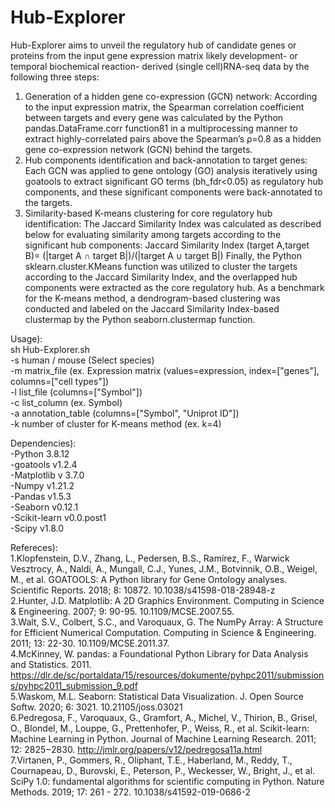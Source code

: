# Hub-Explorer
Hub-Explorer aims to unveil the regulatory hub of candidate genes or proteins from the input gene expression matrix likely development- or temporal biochemical reaction- derived (single cell)RNA-seq data by the following three steps:
1. Generation of a hidden gene co-expression (GCN) network:
According to the input expression matrix, the Spearman correlation coefficient between targets and every gene was calculated by the Python pandas.DataFrame.corr function81 in a multiprocessing manner to extract highly-correlated pairs above the Spearman’s ρ=0.8 as a hidden gene co-expression network (GCN) behind the targets.
2. Hub components identification and back-annotation to target genes:
Each GCN was applied to gene ontology (GO) analysis iteratively using goatools to extract significant GO terms (bh_fdr<0.05) as regulatory hub components, and these significant components were back-annotated to the targets.
3. Similarity-based K-means clustering for core regulatory hub identification:
The Jaccard Similarity Index was calculated as described below for evaluating similarity among targets according to the significant hub components:
Jaccard Similarity Index (target A,target B)=  (|target A ∩ target B|)/(|target A ∪ target B|)
Finally, the Python sklearn.cluster.KMeans function was utilized to cluster the targets according to the Jaccard Similarity Index, and the overlapped hub components were extracted as the core regulatory hub. As a benchmark for the K-means method, a dendrogram-based clustering was conducted and labeled on the Jaccard Similarity Index-based clustermap by the Python seaborn.clustermap function.

Usage): \
  sh Hub-Explorer.sh \
    -s human / mouse (Select species)\
    -m matrix_file (ex. Expression matrix (values=expression, index=["genes"], columns=["cell types"])\
    -l list_file (columns=["Symbol"])\
    -c list_column (ex. Symbol)\
    -a annotation_table (columns=["Symbol", "Uniprot ID"])\
    -k number of cluster for K-means method (ex. k=4)
    
Dependencies): \
  -Python 3.8.12 \
  -goatools v1.2.4 \
  -Matplotlib v 3.7.0 \
  -Numpy v1.21.2 \
  -Pandas v1.5.3 \
  -Seaborn v0.12.1 \
  -Scikit-learn v0.0.post1 \
  -Scipy v1.8.0

Refereces): \
  1.Klopfenstein, D.V., Zhang, L., Pedersen, B.S., Ramírez, F., Warwick Vesztrocy, A., Naldi, A., Mungall, C.J., Yunes, J.M., Botvinnik, O.B., Weigel, M., et al. GOATOOLS: A Python library for Gene Ontology analyses. Scientific Reports. 2018; 8: 10872. 10.1038/s41598-018-28948-z \
  2.Hunter, J.D. Matplotlib: A 2D Graphics Environment. Computing in Science & Engineering. 2007; 9: 90-95. 10.1109/MCSE.2007.55. \
  3.Walt, S.V., Colbert, S.C., and Varoquaux, G. The NumPy Array: A Structure for Efficient Numerical Computation. Computing in Science & Engineering. 2011; 13: 22-30. 10.1109/MCSE.2011.37. \
  4.McKinney, W. pandas: a Foundational Python Library for Data Analysis and Statistics. 2011. https://dlr.de/sc/portaldata/15/resources/dokumente/pyhpc2011/submissions/pyhpc2011_submission_9.pdf \
  5.Waskom, M.L. Seaborn: Statistical Data Visualization. J. Open Source Softw. 2020; 6: 3021. 10.21105/joss.03021 \
  6.Pedregosa, F., Varoquaux, G., Gramfort, A., Michel, V., Thirion, B., Grisel, O., Blondel, M., Louppe, G., Prettenhofer, P., Weiss, R., et al. Scikit-learn: Machine Learning in Python. Journal of Machine Learning Research. 2011; 12: 2825−2830. http://jmlr.org/papers/v12/pedregosa11a.html \
  7.Virtanen, P., Gommers, R., Oliphant, T.E., Haberland, M., Reddy, T., Cournapeau, D., Burovski, E., Peterson, P., Weckesser, W., Bright, J., et al. SciPy 1.0: fundamental algorithms for scientific computing in Python. Nature Methods. 2019; 17: 261 - 272. 10.1038/s41592-019-0686-2




